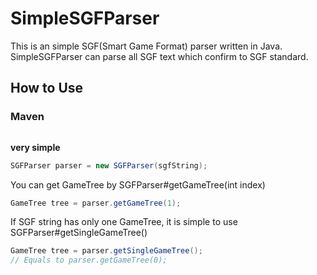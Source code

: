 # SimpleSGFParser

This is an simple SGF(Smart Game Format) parser written in Java.
SimpleSGFParser can parse all SGF text which confirm to SGF standard.

## How to Use

### Maven
```xml

```

**very simple**

```java
SGFParser parser = new SGFParser(sgfString);
```

You can get GameTree by SGFParser#getGameTree(int index)

```java
GameTree tree = parser.getGameTree(1);
```

If SGF string has only one GameTree, it is simple to use SGFParser#getSingleGameTree()

```java
GameTree tree = parser.getSingleGameTree();
// Equals to parser.getGameTree(0);
```

